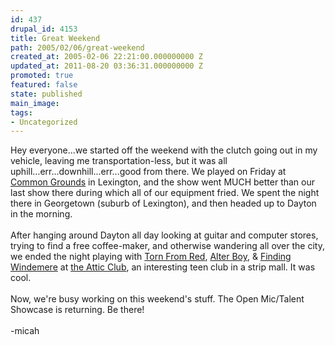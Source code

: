 ```yaml
---
id: 437
drupal_id: 4153
title: Great Weekend
path: 2005/02/06/great-weekend
created_at: 2005-02-06 22:21:00.000000000 Z
updated_at: 2011-08-20 03:36:31.000000000 Z
promoted: true
featured: false
state: published
main_image: 
tags:
- Uncategorized
---
```

Hey everyone...we started off the weekend with the clutch going out in my vehicle, leaving me transportation-less, but it was all uphill...err...downhill...err...good from there. We played on Friday at <a href="http://www.commongroundsoflexington.com/">Common Grounds</a> in Lexington, and the show went MUCH better than our last show there during which all of our equipment fried. We spent the night there in Georgetown (suburb of Lexington), and then headed up to Dayton in the morning.
<br />
<br />After hanging around Dayton all day looking at guitar and computer stores, trying to find a free coffee-maker, and otherwise wandering all over the city, we ended the night playing with <a href="http://www.purevolume.com/tornfromred">Torn From Red</a>, <a href="http://www.purevolume.com/alterboy">Alter Boy</a>, &amp; <a href="http://www.purevolume.com/findingwindemere">Finding Windemere</a> at <a href="http://www.theatticclub.com/">the Attic Club</a>, an interesting teen club in a strip mall. It was cool.
<br />
<br />Now, we're busy working on this weekend's stuff. The Open Mic/Talent Showcase is returning. Be there!
<br />
<br />-micah
